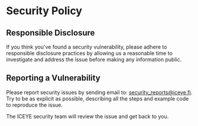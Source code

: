 # Security Policy

## Responsible Disclosure

If you think you've found a security vulnerability, please adhere to responsible
disclosure practices by allowing us a reasonable time to investigate and address
the issue before making any information public.

## Reporting a Vulnerability

Please report security issues by sending email to: <security_reports@iceye.fi>.
Try to be as explicit as possible, describing all the steps and example code to
reproduce the issue.

The ICEYE security team will review the issue and get back to you.
